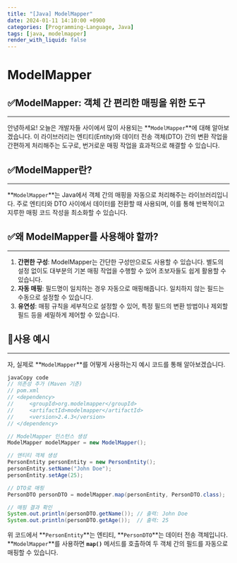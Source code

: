 ```yaml
---
title: "[Java] ModelMapper"
date: 2024-01-11 14:10:00 +0900
categories: [Programming-Language, Java]
tags: [java, modelmapper]
render_with_liquid: false
---
```


# ModelMapper

## ✅**ModelMapper: 객체 간 편리한 매핑을 위한 도구**

---

안녕하세요! 오늘은 개발자들 사이에서 많이 사용되는 **`ModelMapper`**에 대해 알아보겠습니다. 이 라이브러리는 엔티티(Entity)와 데이터 전송 객체(DTO) 간의 변환 작업을 간편하게 처리해주는 도구로, 번거로운 매핑 작업을 효과적으로 해결할 수 있습니다.

## ✅**ModelMapper란?**

---

**`ModelMapper`**는 Java에서 객체 간의 매핑을 자동으로 처리해주는 라이브러리입니다. 주로 엔티티와 DTO 사이에서 데이터를 전환할 때 사용되며, 이를 통해 반복적이고 지루한 매핑 코드 작성을 최소화할 수 있습니다.

## ✅**왜 ModelMapper를 사용해야 할까?**

---

1. **간편한 구성**: ModelMapper는 간단한 구성만으로도 사용할 수 있습니다. 별도의 설정 없이도 대부분의 기본 매핑 작업을 수행할 수 있어 초보자들도 쉽게 활용할 수 있습니다.
2. **자동 매핑**: 필드명이 일치하는 경우 자동으로 매핑해줍니다. 일치하지 않는 필드는 수동으로 설정할 수 있습니다.
3. **유연성**: 매핑 규칙을 세부적으로 설정할 수 있어, 특정 필드의 변환 방법이나 제외할 필드 등을 세밀하게 제어할 수 있습니다.

## 📌**사용 예시**

---

자, 실제로 **`ModelMapper`**를 어떻게 사용하는지 예시 코드를 통해 알아보겠습니다.

```java
javaCopy code
// 의존성 추가 (Maven 기준)
// pom.xml
// <dependency>
//     <groupId>org.modelmapper</groupId>
//     <artifactId>modelmapper</artifactId>
//     <version>2.4.3</version>
// </dependency>

// ModelMapper 인스턴스 생성
ModelMapper modelMapper = new ModelMapper();

// 엔티티 객체 생성
PersonEntity personEntity = new PersonEntity();
personEntity.setName("John Doe");
personEntity.setAge(25);

// DTO로 매핑
PersonDTO personDTO = modelMapper.map(personEntity, PersonDTO.class);

// 매핑 결과 확인
System.out.println(personDTO.getName()); // 출력: John Doe
System.out.println(personDTO.getAge());  // 출력: 25

```

위 코드에서 **`PersonEntity`**는 엔티티, **`PersonDTO`**는 데이터 전송 객체입니다. **`ModelMapper`**를 사용하면 **`map()`** 메서드를 호출하여 두 객체 간의 필드를 자동으로 매핑할 수 있습니다.
